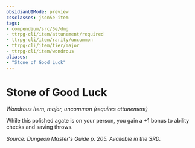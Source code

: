 ```yaml
---
obsidianUIMode: preview
cssclasses: json5e-item
tags:
- compendium/src/5e/dmg
- ttrpg-cli/item/attunement/required
- ttrpg-cli/item/rarity/uncommon
- ttrpg-cli/item/tier/major
- ttrpg-cli/item/wondrous
aliases: 
- "Stone of Good Luck"
---
```

# Stone of Good Luck
*Wondrous Item, major, uncommon (requires attunement)*  


While this polished agate is on your person, you gain a +1 bonus to ability checks and saving throws.

*Source: Dungeon Master's Guide p. 205. Available in the SRD.*
